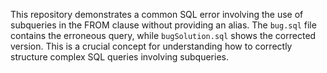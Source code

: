 This repository demonstrates a common SQL error involving the use of subqueries in the FROM clause without providing an alias.  The `bug.sql` file contains the erroneous query, while `bugSolution.sql` shows the corrected version.  This is a crucial concept for understanding how to correctly structure complex SQL queries involving subqueries.